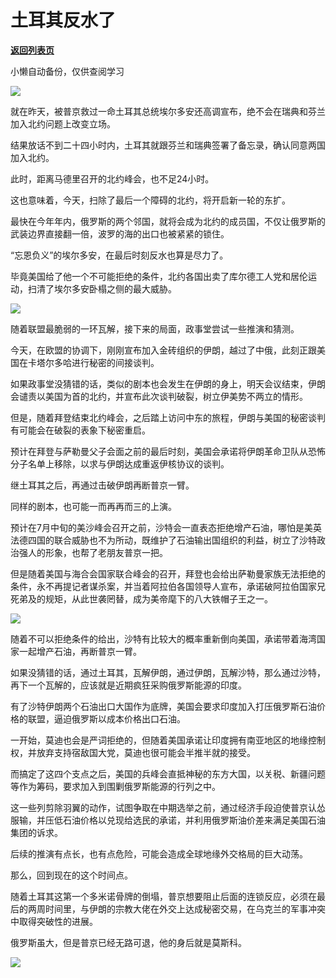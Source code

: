 # 土耳其反水了

[**返回列表页**](/gzh/政事堂2019)

小懒自动备份，仅供查阅学习

![](https://mmbiz.qpic.cn/mmbiz_png/rxhS23yu8cOOY0cFV8hqotXV6Ar8t4pLjOLf71G5Pjib3SxJIlzNulowxqn4n902Vagvw3CGoHrIfVBAjoiaS9fw/640?wx_fmt=png)

  

就在昨天，被普京救过一命土耳其总统埃尔多安还高调宣布，绝不会在瑞典和芬兰加入北约问题上改变立场。  

结果放话不到二十四小时内，土耳其就跟芬兰和瑞典签署了备忘录，确认同意两国加入北约。

此时，距离马德里召开的北约峰会，也不足24小时。  

这也意味着，今天，扫除了最后一个障碍的北约，将开启新一轮的东扩。

最快在今年年内，俄罗斯的两个邻国，就将会成为北约的成员国，不仅让俄罗斯的武装边界直接翻一倍，波罗的海的出口也被紧紧的锁住。

“忘恩负义”的埃尔多安，在最后时刻反水也算是尽力了。

毕竟美国给了他一个不可能拒绝的条件，北约各国出卖了库尔德工人党和居伦运动，扫清了埃尔多安卧榻之侧的最大威胁。  

![](https://mmbiz.qpic.cn/mmbiz_png/rxhS23yu8cOOY0cFV8hqotXV6Ar8t4pLlwbmlHeJ2xqGuzD4uwicZCvn0j5X8rI4fBxgKMHpwgibqq5x0pn0LRDw/640?wx_fmt=png)

  

随着联盟最脆弱的一环瓦解，接下来的局面，政事堂尝试一些推演和猜测。  

今天，在欧盟的协调下，刚刚宣布加入金砖组织的伊朗，越过了中俄，此刻正跟美国在卡塔尔多哈进行秘密的间接谈判。  

如果政事堂没猜错的话，类似的剧本也会发生在伊朗的身上，明天会议结束，伊朗会谴责以美国为首的北约，并宣布此次谈判破裂，树立伊美势不两立的情形。  

但是，随着拜登结束北约峰会，之后踏上访问中东的旅程，伊朗与美国的秘密谈判有可能会在破裂的表象下秘密重启。

预计在拜登与萨勒曼父子会面之前的最后时刻，美国会承诺将伊朗革命卫队从恐怖分子名单上移除，以求与伊朗达成重返伊核协议的谈判。  

继土耳其之后，再通过击破伊朗再断普京一臂。

同样的剧本，也可能一而再再而三的上演。

预计在7月中旬的美沙峰会召开之前，沙特会一直表态拒绝增产石油，哪怕是美英法德四国的联合威胁也不为所动，既维护了石油输出国组织的利益，树立了沙特政治强人的形象，也帮了老朋友普京一把。  

但是随着美国与海合会国家联合峰会的召开，拜登也会给出萨勒曼家族无法拒绝的条件，永不再提记者谋杀案，并当着阿拉伯各国领导人宣布，承诺破阿拉伯国家兄死弟及的规矩，从此世袭罔替，成为美帝麾下的八大铁帽子王之一。  

![](https://mmbiz.qpic.cn/mmbiz_jpg/rxhS23yu8cOOY0cFV8hqotXV6Ar8t4pLAralTAvFGRyicI9Mic4E9mRHZziaQTmxic9ByLZhQmWGbIsULhtltp2vibw/640?wx_fmt=jpeg)

随着不可以拒绝条件的给出，沙特有比较大的概率重新倒向美国，承诺带着海湾国家一起增产石油，再断普京一臂。  

如果没猜错的话，通过土耳其，瓦解伊朗，通过伊朗，瓦解沙特，那么通过沙特，再下一个瓦解的，应该就是近期疯狂采购俄罗斯能源的印度。

有了沙特伊朗两个石油出口大国作为底牌，美国会要求印度加入打压俄罗斯石油价格的联盟，逼迫俄罗斯以成本价格出口石油。

一开始，莫迪也会是严词拒绝的，但随着美国承诺让印度拥有南亚地区的地缘控制权，并放弃支持宿敌国大党，莫迪也很可能会半推半就的接受。  

而搞定了这四个支点之后，美国的兵峰会直抵神秘的东方大国，以关税、新疆问题等作为筹码，要求加入到围剿俄罗斯能源的行列之中。

这一些列剪除羽翼的动作，试图争取在中期选举之前，通过经济手段迫使普京认怂服输，并压低石油价格以兑现给选民的承诺，并利用俄罗斯油价差来满足美国石油集团的诉求。

后续的推演有点长，也有点危险，可能会造成全球地缘外交格局的巨大动荡。

那么，回到现在的这个时间点。

随着土耳其这第一个多米诺骨牌的倒塌，普京想要阻止后面的连锁反应，必须在最后的两周时间里，与伊朗的宗教大佬在外交上达成秘密交易，在乌克兰的军事冲突中取得突破性的进展。  

俄罗斯虽大，但是普京已经无路可退，他的身后就是莫斯科。  

![](https://mmbiz.qpic.cn/mmbiz_jpg/rxhS23yu8cOOY0cFV8hqotXV6Ar8t4pLknJbI0C5Deic4CsoQGx4Ys03hlyldfZERFeTEMghJ6CSe3aMMkcGRjw/640?wx_fmt=jpeg)

